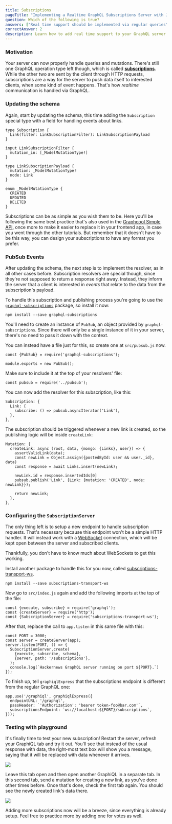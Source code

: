 ```yaml
---
title: Subscriptions
pageTitle: "Implementing a Realtime GraphQL Subscriptions Server with Javascript & NodeJS"
question: Which of the following is true?
answers: ["Real time support should be implemented via regular queries", "It's not currently possible to test subscriptions via GraphiQL", "Subscriptions can be implemented via web sockets", "The only way to implement subscriptions is by using the `subscriptions-transport-ws` package"]
correctAnswer: 2
description: Learn how to add real time support to your GraphQL server by using subscriptions.
---
```


### Motivation

Your server can now properly handle queries and mutations. There's still one GraphQL operation type left though, which is called **[subscriptions](http://facebook.github.io/graphql/#sec-Subscription)**. While the other two are sent by the client through HTTP requests, subscriptions are a way for the server to push data itself to interested clients, when some kind of event happens. That's how *realtime* communication is handled via GraphQL.

### Updating the schema

<Instruction>

Again, start by updating the schema, this time adding the `Subscription` special type with a field for handling events about links.


```graphql(path=".../hackernews-graphql-js/src/schema/index.js")
type Subscription {
  Link(filter: LinkSubscriptionFilter): LinkSubscriptionPayload
}

input LinkSubscriptionFilter {
  mutation_in: [_ModelMutationType!]
}

type LinkSubscriptionPayload {
  mutation: _ModelMutationType!
  node: Link
}

enum _ModelMutationType {
  CREATED
  UPDATED
  DELETED
}
```

</Instruction>

Subscriptions can be as simple as you wish them to be. Here you'll be following the same best practice that's also used in the [Graphcool Simple API](https://www.graph.cool/docs/reference/simple-api/overview-heshoov3ai/), once more to make it easier to replace it in your frontend app, in case you went through the other tutorials. But remember that it doesn't have to be this way, you can design your subscriptions to have any format you prefer.

### PubSub Events

After updating the schema, the next step is to implement the resolver, as in all other cases before. Subscription resolvers are special though, since they're not supposed to return a response right away. Instead, they inform the server that a client is interested in *events* that relate to the data from the subscription's payload.

<Instruction>

To handle this subscription and publishing process you're going to use the [`graphql-subscriptions`](https://github.com/apollographql/graphql-subscriptions) package, so install it now:

```bash(path=".../hackernews-graphql-js")
npm install --save graphql-subscriptions
```

</Instruction>

You'll need to create an instance of `PubSub`, an object provided by `graphql-subscriptions`. Since there will only be a single instance of it in your server, there's no need to pass it down with the context.

<Instruction>

You can instead have a file just for this, so create one at `src/pubsub.js` now.

```js(path=".../hackernews-graphql-js/src/pubsub.js")
const {PubSub} = require('graphql-subscriptions');

module.exports = new PubSub();
```

</Instruction>

<Instruction>

Make sure to include it at the top of your resolvers' file:

```js(path=".../hackernews-graphql-js/src/schema/resolvers.js")
const pubsub = require('../pubsub');
```

</Instruction>

<Instruction>

You can now add the resolver for this subscription, like this:

```js(path=".../hackernews-graphql-js/src/schema/resolvers.js")
Subscription: {
  Link: {
    subscribe: () => pubsub.asyncIterator('Link'),
  },
},
```

</Instruction>

<Instruction>

The subscription should be triggered whenever a new link is created, so the publishing logic will be inside `createLink`:

```js(path=".../hackernews-graphql-js/src/schema/resolvers.js")
Mutation: {
  createLink: async (root, data, {mongo: {Links}, user}) => {
    assertValidLink(data);
    const newLink = Object.assign({postedById: user && user._id}, data)
    const response = await Links.insert(newLink);

    newLink.id = response.insertedIds[0]
    pubsub.publish('Link', {Link: {mutation: 'CREATED', node: newLink}});

    return newLink;
  },
},
```

</Instruction>

### Configuring the `SubscriptionServer`

The only thing left is to setup a new endpoint to handle subscription requests. That's necessary because this endpoint won't be a simple HTTP handler. It will instead work with a [WebSocket](https://en.wikipedia.org/wiki/WebSocket) connection, which will be kept open between the server and subscribed clients.

Thankfully, you don't have to know much about WebSockets to get this working.

<Instruction>

Install another package to handle this for you now, called [subscriptions-transport-ws](http://npmjs.com/package/subscriptions-transport-ws).

```bash(path=".../hackernews-graphql-js")
npm install --save subscriptions-transport-ws
```

</Instruction>

<Instruction>

Now go to `src/index.js` again and add the following imports at the top of the file:

```js(path=".../hackernews-graphql-js/src/index.js")
const {execute, subscribe} = require('graphql');
const {createServer} = require('http');
const {SubscriptionServer} = require('subscriptions-transport-ws');
```

</Instruction>

<Instruction>

After that, replace the call to `app.listen` in this same file with this:

```js(path=".../hackernews-graphql-js/src/index.js")
const PORT = 3000;
const server = createServer(app);
server.listen(PORT, () => {
  SubscriptionServer.create(
    {execute, subscribe, schema},
    {server, path: '/subscriptions'},
  );
  console.log(`Hackernews GraphQL server running on port ${PORT}.`)
});
```

</Instruction>

<Instruction>

To finish up, tell `graphiqlExpress` that the subscriptions endpoint is different from the regular GraphQL one:

```js{4-4}(path=".../hackernews-graphql-js/src/index.js")
app.use('/graphiql', graphiqlExpress({
  endpointURL: '/graphql',
  passHeader: `'Authorization': 'bearer token-foo@bar.com'`,
  subscriptionsEndpoint: `ws://localhost:${PORT}/subscriptions`,
}));
```

</Instruction>

### Testing with playground

<Instruction>

It's finally time to test your new subscription! Restart the server, refresh your GraphiQL tab and try it out. You'll see that instead of the usual response with data, the right-most text box will show you a message, saying that it will be replaced with data whenever it arrives.

![](https://i.imgur.com/aUnwc95.png)

</Instruction>

<Instruction>

Leave this tab open and then open another GraphiQL in a separate tab. In this second tab, send a mutation for creating a new link, as you've done other times before. Once that's done, check the first tab again. You should see the newly created link's data there.

![](https://i.imgur.com/rs8VzN2.png)

</Instruction>

Adding more subscriptions now will be a breeze, since everything is already setup. Feel free to practice more by adding one for votes as well.
